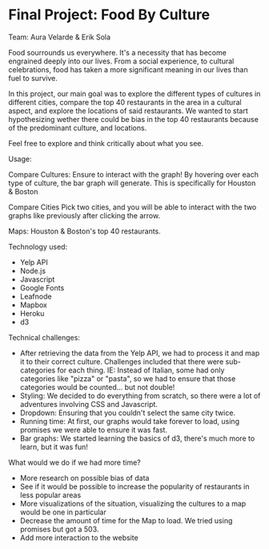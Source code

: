 Final Project: Food By Culture 
===
Team: Aura Velarde & Erik Sola

Food sourrounds us everywhere. It's a necessity that has become engrained deeply into our lives. From a social experience, to cultural celebrations, food has taken a more significant meaning in our lives than fuel to survive.

In this project, our main goal was to explore the different types of cultures in different cities, compare the top 40 restaurants in the area in a cultural aspect, and explore the locations of said restaurants. We wanted to start hypothesizing
wether there could be bias in the top 40 restaurants because of the predominant culture, and locations.

Feel free to explore and think critically about what you see.

Usage:

Compare Cultures:
Ensure to interact with the graph! By hovering over each type of culture, the bar graph will generate.
This is specifically for Houston & Boston

Compare Cities
Pick two cities, and you will be able to interact with the two graphs like previously after clicking the arrow.

Maps:
Houston & Boston's top 40 restaurants. 

Technology used:
- Yelp API
- Node.js
- Javascript
- Google Fonts
- Leafnode
- Mapbox
- Heroku
- d3

Technical challenges:
- After retrieving the data from the Yelp API, we had to process it and map it to their correct culture. Challenges included that there were sub-categories for each thing. IE: Instead of Italian, some had only categories like "pizza" or "pasta",
so we had to ensure that those categories would be counted... but not double!
- Styling: We decided to do everything from scratch, so there were a lot of adventures involving CSS and Javascript.
- Dropdown: Ensuring that you couldn't select the same city twice.
- Running time: At first, our graphs would take forever to load, using promises we were able to ensure it was fast.
- Bar graphs: We started learning the basics of d3, there's much more to learn, but it was fun!

What would we do if we had more time?
- More research on possible bias of data
- See if it would be possible to increase the popularity of restaurants in less popular areas
- More visualizations of the situation, visualizing the cultures to a map would be one in particular
- Decrease the amount of time for the Map to load. We tried using promises but got a 503.
- Add more interaction to the website

